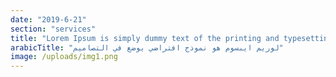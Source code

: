 ```yaml
---
date: "2019-6-21"
section: "services"
title: "Lorem Ipsum is simply dummy text of the printing and typesetting industry."
arabicTitle: "لوريم ايبسوم هو نموذج افتراضي يوضع في التصاميم"
image: /uploads/img1.png
---
```

